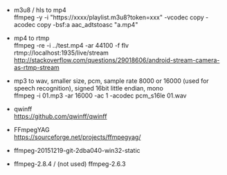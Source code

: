 * m3u8 / hls to mp4  
ffmpeg -y -i "https://xxxx/playlist.m3u8?token=xxx"  -vcodec copy -acodec copy -bsf:a aac_adtstoasc "a.mp4"  

* mp4 to rtmp   
ffmpeg -re -i ../test.mp4 -ar 44100 -f flv rtmp://localhost:1935/live/stream  
http://stackoverflow.com/questions/29018606/android-stream-camera-as-rtmp-stream  

* mp3 to wav, smaller size, pcm, sample rate 8000 or 16000 (used for speech recognition), signed 16bit little endian, mono   
ffmpeg -i 01.mp3 -ar 16000 -ac 1 -acodec pcm_s16le 01.wav 

* qwinff  
https://github.com/qwinff/qwinff  

* FFmpegYAG  
https://sourceforge.net/projects/ffmpegyag/  

* ffmpeg-20151219-git-2dba040-win32-static  

* ffmpeg-2.8.4 / (not used) ffmpeg-2.6.3  
